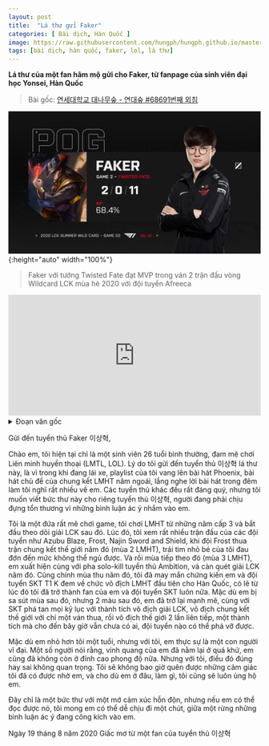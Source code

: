 ```yaml
---
layout: post
title:  "Lá thư gửi Faker"
categories: [ Bài dịch, Hàn Quốc ]
image: https://raw.githubusercontent.com/hungph/hungph.github.io/master/assets/images/letter-for-faker-1.jpg
tags: [bài dịch, hàn quốc, faker, lol, lá thư]
---
```

**Lá thư của một fan hâm mộ gửi cho Faker, từ fanpage của sinh viên đại học Yonsei, Hàn Quốc**

> Bài gốc: [연세대학교 대나무숲 - 연대숲 #68691번째 외침](https://www.facebook.com/yonseibamboo/posts/1513225598886789)

![Faker với tướng Twisted Fate đạt MVP trong ván 2 trận đấu vòng Wildcard LCK mùa hè 2020 với đội tuyển Afreeca](/assets/images/letter-for-faker-1.jpg){:height="auto" width="100%"}
> Faker với tướng Twisted Fate đạt MVP trong ván 2 trận đấu vòng Wildcard LCK mùa hè 2020 với đội tuyển Afreeca

<iframe src="https://www.facebook.com/plugins/post.php?href=https%3A%2F%2Fwww.facebook.com%2Fyonseibamboo%2Fposts%2F1513225598886789&show_text=true&width=552&appId=416562472149564&height=241" width="100%" height="241" style="border:none;overflow:hidden;width:100%;height:241px;" scrolling="no" frameborder="0" allowTransparency="true" allow="encrypted-media"></iframe>

<details>
  <summary>Đoạn văn gốc</summary>
  <p>연대숲 #68691번째 외침:</p>
  <p>Faker 이상혁 선수에게</p>
  <p>안녕하세요 롤을 좋아하는 흔한 26살 대학생입니다. 제가 이상혁 선수에게 이 편지를 쓰는 이유는 다름이 아니라 운전하던 중 제 음악 플레이리스트에서 작년 롤드컵 주제가인 Phoenix가 나왔는데 밤 감성 때문인지 가사를 듣곤 생각이 많아지더군요. 대부분의 프로게이머들이 그러겠지만 유독 많은 관심을 받기에 악플로 인한 마음의 상처도 많을 이상혁 선수에게 전해주고 싶어 이렇게나마 편지를 씁니다.</p>
  <p>원래 게임을 좋아했던 저는 고등학생때 처음 롤을 시작했고 얼마 지나지않아 lck를 챙겨보게 되었습니다. 당시 아주부 프로스트와 블레이즈, 나진 소드와 실드를 비롯한 많은 팀들의 경기들을 보았고 롤드컵 결승에서 프로스트가 패배했을 때엔 어린 마음에 속상해하며 잠을 설치기도 했었네요. 다음해 시즌3에 앰비션을 솔킬내며 혜성처럼 등장한 신인이 이상혁 선수 바로 당신이었습니다. 그 해 가을 한국팀 최초로 SKT T1 K팀이 시즌3 롤드컵을 우승하던 장면이 눈에 선하네요 아마 그때부터 저는 당신과 SKT의 팬이 된것 같습니다. 바로 다음해에 부진을 겪었지만 그 이듬해엔 더욱 물오른 절정의 기량을 보여주며 롤드컵 전체 1세트 패배라는 경이로운 기록을 세우기도 했으며 lck최다 우승, 롤드컵 최다 우승, 롤드컵 최초 두해 연속우승 등 여전히 깨지지 않고 심지어 진행중이기까지한 기록들을 세우기도 했습니다.</p>
  <p>그런 당신은 비록 저보다 한 살 어리지만 저에게 있어 아주 거대한 존재입니다. 몇몇 사람들은 당신의 영광은 이제 지나간 과거일 뿐이라고 더 이상 당신의 자리는 정상이 아니라고 말을 하곤 합니다. 그들의 말이 맞는지 틀린지는 저에게 중요치 않습니다. 당신이 그때 저에게 주었던 감동을 저는 잊지 못할거이며 당신이 어느 위치에 있던 당신을 응원하겠습니다. 감성에 젖어 적는 다소 두서없는 글이지만 이 글이 만약 당신에게 닿는다면 악플에 마음에 상처를 받을때 조금이나마 위안이 될 수 있었으면 좋겠습니다.</p>
  <p>2020년 8월 19일</p>
  <p>이상혁 선수의 팬 드림</p>
</details>

Gửi đến tuyển thủ Faker 이상혁,

Chào em, tôi hiện tại chỉ là một sinh viên 26 tuổi bình thường, đam mê chơi Liên minh huyền thoại (LMTL, LOL). Lý do tôi gửi đến tuyển thủ 이상혁 lá thư này, là vì trong khi đang lái xe, playlist của tôi vang lên bài hát Phoenix, bài hát chủ đề của chung kết LMHT năm ngoái, lắng nghe lời bài hát trong đêm làm tôi nghĩ rất nhiều về em. Các tuyển thủ khác đều rất đáng quý, nhưng tôi muốn viết bức thư này cho riêng tuyển thủ 이상혁, người đang phải chịu đựng tổn thương vì những bình luận ác ý nhắm vào em.

Tôi là một đứa rất mê chơi game, tôi chơi LMHT từ những năm cấp 3 và bắt đầu theo dõi giải LCK sau đó. Lúc đó, tôi xem rất nhiều trận đấu của các đội tuyển như Azubu Blaze, Frost, Najin Sword and Shield, khi đội Frost thua trận chung kết thế giới năm đó (mùa 2 LMHT), trái tim nhỏ bé của tôi đau đớn đến mức không thể ngủ được. Và rồi mùa tiếp theo đó (mùa 3 LMHT), em xuất hiện cùng với pha solo-kill tuyển thủ Ambition, và càn quét giải LCK năm đó. Cũng chính mùa thu năm đó, tôi đã may mắn chứng kiến em và đội tuyển SKT T1 K đem về chức vô địch LMHT đầu tiên cho Hàn Quốc, có lẽ từ lúc đó tôi đã trở thành fan của em và đội tuyển SKT luôn nữa. Mặc dù em bị sa sút mùa sau đó, nhưng 2 màu sau đó, em đã trở lại mạnh mẽ, cùng với SKT phá tan mọi kỷ lục với thành tích vô địch giải LCK, vô địch chung kết thế giới với chỉ một ván thua, rồi vô địch thế giới 2 lần liên tiếp, một thành tích mà cho đến bây giờ vẫn chưa có ai, đội tuyển nào có thể phá vỡ được.

Mặc dù em nhỏ hơn tôi một tuổi, nhưng với tôi, em thực sự là một con người vĩ đại. Một số người nói rằng, vinh quang của em đã nằm lại ở quá khứ, em cũng đã không còn ở đỉnh cao phong độ nữa. Nhưng với tôi, điều đó đúng hay sai không quan trọng. Tôi sẽ không bao giờ quên được những cảm giác tôi đã có được nhờ em, và cho dù em ở đâu, làm gì, tôi cũng sẽ luôn ủng hộ em.

Đây chỉ là một bức thư với một mớ cảm xúc hỗn độn, nhưng nếu em có thể đọc được nó, tôi mong em có thể dễ chịu đi một chút, giữa một rừng những bình luận ác ý đang công kích vào em.

Ngày 19 tháng 8 năm 2020
Giấc mơ từ một fan của tuyển thủ 이상혁
